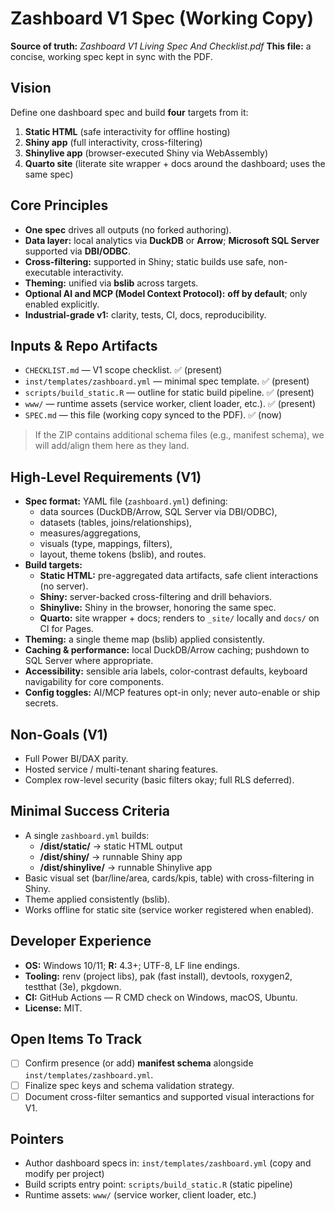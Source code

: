 # Zashboard V1 Spec (Working Copy)
**Source of truth:** _Zashboard V1 Living Spec And Checklist.pdf_
**This file:** a concise, working spec kept in sync with the PDF.

## Vision

Define one dashboard spec and build **four** targets from it:

1) **Static HTML** (safe interactivity for offline hosting)  
2) **Shiny app** (full interactivity, cross-filtering)  
3) **Shinylive app** (browser-executed Shiny via WebAssembly)  
4) **Quarto site** (literate site wrapper + docs around the dashboard; uses the same spec)

## Core Principles
- **One spec** drives all outputs (no forked authoring).
- **Data layer:** local analytics via **DuckDB** or **Arrow**; **Microsoft SQL Server** supported via **DBI/ODBC**.
- **Cross-filtering:** supported in Shiny; static builds use safe, non-executable interactivity.
- **Theming:** unified via **bslib** across targets.
- **Optional AI and MCP (Model Context Protocol):** **off by default**; only enabled explicitly.
- **Industrial-grade v1:** clarity, tests, CI, docs, reproducibility.

## Inputs & Repo Artifacts
- `CHECKLIST.md` — V1 scope checklist. ✅ (present)
- `inst/templates/zashboard.yml` — minimal spec template. ✅ (present)
- `scripts/build_static.R` — outline for static build pipeline. ✅ (present)
- `www/` — runtime assets (service worker, client loader, etc.). ✅ (present)
- `SPEC.md` — this file (working copy synced to the PDF). ✅ (now)

> If the ZIP contains additional schema files (e.g., manifest schema), we will add/align them here as they land.

## High-Level Requirements (V1)
- **Spec format:** YAML file (`zashboard.yml`) defining: 
  - data sources (DuckDB/Arrow, SQL Server via DBI/ODBC),
  - datasets (tables, joins/relationships),
  - measures/aggregations,
  - visuals (type, mappings, filters),
  - layout, theme tokens (bslib), and routes.
- **Build targets:**
  - **Static HTML:** pre-aggregated data artifacts, safe client interactions (no server).
  - **Shiny:** server-backed cross-filtering and drill behaviors.
  - **Shinylive:** Shiny in the browser, honoring the same spec.
  - **Quarto:** site wrapper + docs; renders to `_site/` locally and `docs/` on CI for Pages.
- **Theming:** a single theme map (bslib) applied consistently.
- **Caching & performance:** local DuckDB/Arrow caching; pushdown to SQL Server where appropriate.
- **Accessibility:** sensible aria labels, color-contrast defaults, keyboard navigability for core components.
- **Config toggles:** AI/MCP features opt-in only; never auto-enable or ship secrets.

## Non-Goals (V1)
- Full Power BI/DAX parity.
- Hosted service / multi-tenant sharing features.
- Complex row-level security (basic filters okay; full RLS deferred).

## Minimal Success Criteria
- A single `zashboard.yml` builds:
  - **/dist/static/** → static HTML output
  - **/dist/shiny/** → runnable Shiny app
  - **/dist/shinylive/** → runnable Shinylive app
- Basic visual set (bar/line/area, cards/kpis, table) with cross-filtering in Shiny.
- Theme applied consistently (bslib).
- Works offline for static site (service worker registered when enabled).

## Developer Experience
- **OS:** Windows 10/11; **R:** 4.3+; UTF-8, LF line endings.
- **Tooling:** renv (project libs), pak (fast install), devtools, roxygen2, testthat (3e), pkgdown.
- **CI:** GitHub Actions — R CMD check on Windows, macOS, Ubuntu.
- **License:** MIT.

## Open Items To Track
- [ ] Confirm presence (or add) **manifest schema** alongside `inst/templates/zashboard.yml`.
- [ ] Finalize spec keys and schema validation strategy.
- [ ] Document cross-filter semantics and supported visual interactions for V1.

## Pointers
- Author dashboard specs in: `inst/templates/zashboard.yml` (copy and modify per project)
- Build scripts entry point: `scripts/build_static.R` (static pipeline)
- Runtime assets: `www/` (service worker, client loader, etc.)
